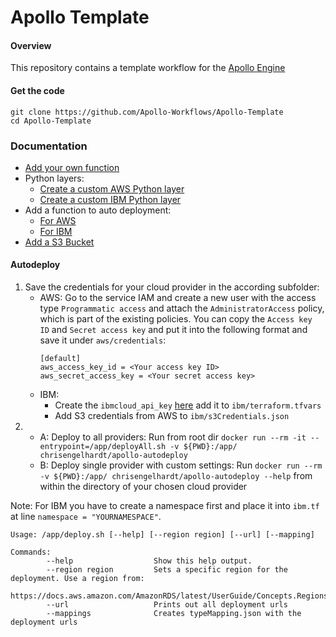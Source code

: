 # Apollo Template

#### Overview

This repository contains a template workflow for the [Apollo Engine](https://github.com/Apollo-Core)


#### Get the code

```
git clone https://github.com/Apollo-Workflows/Apollo-Template
cd Apollo-Template
```


### Documentation
- [Add your own function](./doc/addFunction.md)
- Python layers:
     - [Create a custom AWS Python layer](./doc/awsLayer.md)
     - [Create a custom IBM Python layer](./doc/ibmLayer.md)
- Add a function to auto deployment:
     - [For AWS](./doc/awsAddDeployment.md)
     - [For IBM](./doc/ibmAddDeployment.md)
- [Add a S3 Bucket](./doc/s3Bucket.md)




#### Autodeploy
1. Save the credentials for your cloud provider in the according subfolder:
   - AWS: Go to the service IAM and create a new user with the access type `Programmatic access` and attach the `AdministratorAccess` policy, which is part of the existing policies. You can copy the `Access key ID` and `Secret access key` and put it into the following format and save it under `aws/credentials`:
        ```
        [default]
        aws_access_key_id = <Your access key ID>
        aws_secret_access_key = <Your secret access key>
        ```
   - IBM: 
     - Create the `ibmcloud_api_key` [here](https://cloud.ibm.com/iam/apikeys) add it to `ibm/terraform.tfvars`
     - Add S3 credentials from AWS to `ibm/s3Credentials.json`
2. 
   - A: Deploy to all providers:
        Run from root dir `docker run --rm -it --entrypoint=/app/deployAll.sh -v ${PWD}:/app/ chrisengelhardt/apollo-autodeploy`
   - B: Deploy single provider with custom settings:
        Run `docker run --rm -v ${PWD}:/app/ chrisengelhardt/apollo-autodeploy --help` from within the directory of your chosen cloud provider

Note: For IBM you have to create a namespace first and place it into `ibm.tf` at line `namespace = "YOURNAMESPACE"`.

```
Usage: /app/deploy.sh [--help] [--region region] [--url] [--mapping]

Commands:
        --help                  Show this help output.
        --region region         Sets a specific region for the deployment. Use a region from:
                                https://docs.aws.amazon.com/AmazonRDS/latest/UserGuide/Concepts.RegionsAndAvailabilityZones.html
        --url                   Prints out all deployment urls
        --mappings              Creates typeMapping.json with the deployment urls
```
